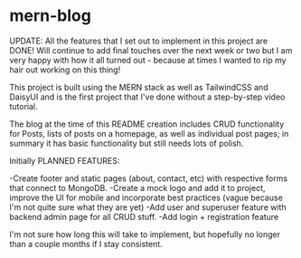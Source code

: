 # mern-blog

UPDATE: All the features that I set out to implement in this project are DONE! Will continue to add final touches over the next week or two but I am very happy with how it all turned out - because at times I wanted to rip my hair out working on this thing!

This project is built using the MERN stack as well as TailwindCSS and DaisyUI and is the first project that I've done without a step-by-step video tutorial.

The blog at the time of this README creation includes CRUD functionality for Posts, lists of posts on a homepage, as well as individual post pages; in summary it has basic functionality but still needs lots of polish.

Initially PLANNED FEATURES:

-Create footer and static pages (about, contact, etc) with respective forms that connect to MongoDB.
-Create a mock logo and add it to project, improve the UI for mobile and incorporate best practices (vague because I'm not quite sure what they are yet)
-Add user and superuser feature with backend admin page for all CRUD stuff.
-Add login + registration feature

I'm not sure how long this will take to implement, but hopefully no longer than a couple months if I stay consistent.
